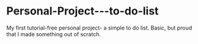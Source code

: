 # Personal-Project---to-do-list
My first tutorial-free personal project- a simple to do list. Basic, but proud that I made something out of scratch.

